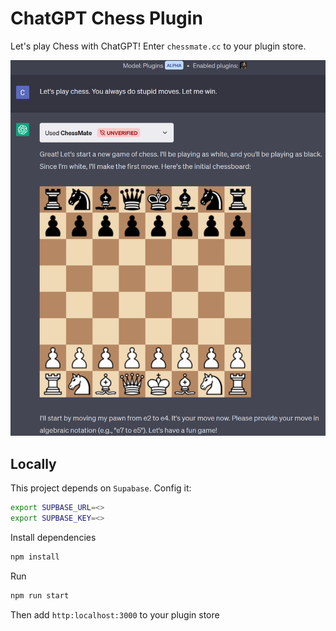 # ChatGPT Chess Plugin

Let's play Chess with ChatGPT! Enter `chessmate.cc` to your plugin store.

![picture](/assets/demo1.png)



## Locally
This project depends on `Supabase`.
Config it:
```bash
export SUPBASE_URL=<>
export SUPBASE_KEY=<>
```

Install dependencies
```bash
npm install
```

Run
```bash
npm run start
```

Then add `http:localhost:3000` to your plugin store
